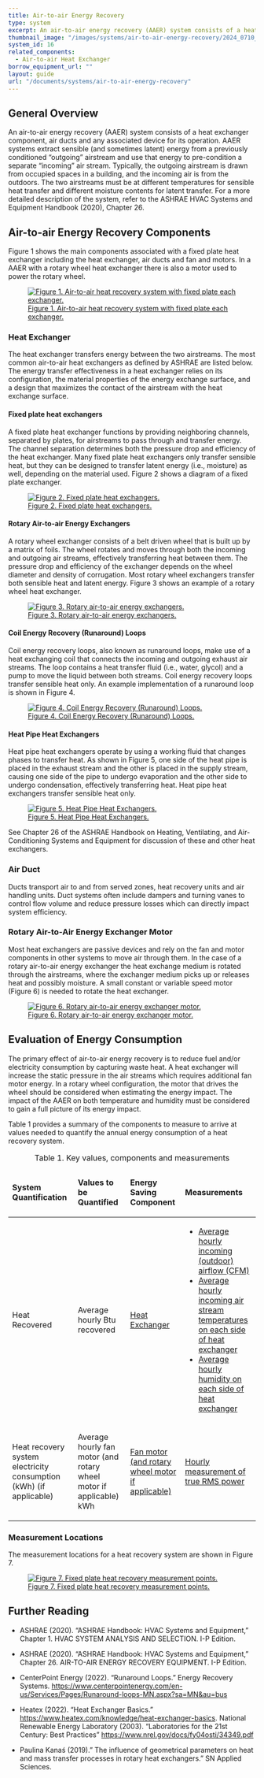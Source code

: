 ```yaml
---
title: Air-to-air Energy Recovery 
type: system
excerpt: An air-to-air energy recovery (AAER) system consists of a heat exchanger component, air ducts and any associated device for its operation.
thumbnail_image: "/images/systems/air-to-air-energy-recovery/2024_0710_AtA energy recovery system_thumbnail.jpg"
system_id: 16
related_components:
  - Air-to-air Heat Exchanger
borrow_equipment_url: ""
layout: guide
url: "/documents/systems/air-to-air-energy-recovery"
---
```


## General Overview 

An air-to-air energy recovery (AAER) system consists of a heat exchanger component, air ducts and any associated device for its operation. AAER systems extract sensible (and sometimes latent) energy from a previously conditioned “outgoing” airstream and use that energy to pre-condition a separate “incoming” air stream. Typically, the outgoing airstream is drawn from occupied spaces in a building, and the incoming air is from the outdoors.  The two airstreams must be at different temperatures for sensible heat transfer and different moisture contents for latent transfer. For a more detailed description of the system, refer to the ASHRAE HVAC Systems and Equipment Handbook (2020), Chapter 26.

## Air-to-air Energy Recovery Components

Figure 1 shows the main components associated with a fixed plate heat exchanger including the heat exchanger, air ducts and fan and motors. In a AAER with a rotary wheel heat exchanger there is also a motor used to power the rotary wheel.

<a href="/images/systems/air-to-air-energy-recovery/Air-to-air Recovery System Figure 1.png">
    <figure class="figure">
        <img src="/images/systems/air-to-air-energy-recovery/Air-to-air Recovery System Figure 1.png" class="figure-img img-fluid rounded" alt="Figure 1. Air-to-air heat recovery system with fixed plate each exchanger.">
        <figcaption class="figure-caption text-left">Figure 1. Air-to-air heat recovery system with fixed plate each exchanger.</figcaption>
    </figure>
</a>

### Heat Exchanger

The heat exchanger transfers energy between the two airstreams.  The most common air-to-air heat exchangers as defined by ASHRAE are listed below. The energy transfer effectiveness in a heat exchanger relies on its configuration, the material properties of the energy exchange surface, and a design that maximizes the contact of the airstream with the heat exchange surface. 

#### Fixed plate heat exchangers

A fixed plate heat exchanger functions by providing neighboring channels, separated by plates, for airstreams to pass through and transfer energy. The channel separation determines both the pressure drop and efficiency of the heat exchanger. Many fixed plate heat exchangers only transfer sensible heat, but they can be designed to transfer latent energy (i.e., moisture) as well, depending on the material used. Figure 2 shows a diagram of a fixed plate exchanger.

<a href="/images/systems/air-to-air-energy-recovery/Air-to-air Recovery System Figure 2.png">
    <figure class="figure">
        <img src="/images/systems/air-to-air-energy-recovery/Air-to-air Recovery System Figure 2.png" class="figure-img img-fluid rounded" alt="Figure 2. Fixed plate heat exchangers.">
        <figcaption class="figure-caption text-left">Figure 2. Fixed plate heat exchangers.</figcaption>
    </figure>
</a>

#### Rotary Air-to-air Energy Exchangers

A rotary wheel exchanger consists of a belt driven wheel that is built up by a matrix of foils. The wheel rotates and moves through both the incoming and outgoing air streams, effectively transferring heat between them. The pressure drop and efficiency of the exchanger depends on the wheel diameter and density of corrugation. Most rotary wheel exchangers transfer both sensible heat and latent energy. Figure 3 shows an example of a rotary wheel heat exchanger.

<a href="/images/systems/air-to-air-energy-recovery/Air-to-air Recovery System Figure 3.png">
    <figure class="figure">
        <img src="/images/systems/air-to-air-energy-recovery/Air-to-air Recovery System Figure 3.png" class="figure-img img-fluid rounded" alt="Figure 3. Rotary air-to-air energy exchangers.">
        <figcaption class="figure-caption text-left">Figure 3. Rotary air-to-air energy exchangers.</figcaption>
    </figure>
</a>

#### Coil Energy Recovery (Runaround) Loops

Coil energy recovery loops, also known as runaround loops, make use of a heat exchanging coil that connects the incoming and outgoing exhaust air streams. The loop contains a heat transfer fluid (i.e., water, glycol) and a pump to move the liquid between both streams. Coil energy recovery loops transfer sensible heat only. An example implementation of a runaround loop is shown in Figure 4.

<a href="/images/systems/air-to-air-energy-recovery/Air-to-air Recovery System Figure 4.png">
    <figure class="figure">
        <img src="/images/systems/air-to-air-energy-recovery/Air-to-air Recovery System Figure 4.png" class="figure-img img-fluid rounded" alt="Figure 4. Coil Energy Recovery (Runaround) Loops.">
        <figcaption class="figure-caption text-left">Figure 4. Coil Energy Recovery (Runaround) Loops.</figcaption>
    </figure>
</a>

#### Heat Pipe Heat Exchangers

Heat pipe heat exchangers operate by using a working fluid that changes phases to transfer heat. As shown in Figure 5, one side of the heat pipe is placed in the exhaust stream and the other is placed in the supply stream, causing one side of the pipe to undergo evaporation and the other side to undergo condensation, effectively transferring heat. Heat pipe heat exchangers transfer sensible heat only. 

<!-- Image below is temporary image for figure 5 -->
<a href="/images/systems/air-to-air-energy-recovery/Air-to-air Recovery System Figure 4.png">
    <figure class="figure">
        <img src="/images/systems/air-to-air-energy-recovery/Air-to-air Recovery System Figure 4.png" class="figure-img img-fluid rounded" alt="Figure 5. Heat Pipe Heat Exchangers.">
        <figcaption class="figure-caption text-left">Figure 5. Heat Pipe Heat Exchangers.</figcaption>
    </figure>
</a>

See Chapter 26 of the ASHRAE Handbook on Heating, Ventilating, and Air-Conditioning Systems and Equipment for discussion of these and other heat exchangers. 

### Air Duct 

Ducts transport air to and from served zones, heat recovery units and air handling units. Duct systems often include dampers and turning vanes to control flow volume and reduce pressure losses which can directly impact system efficiency. 

### Rotary Air-to-Air Energy Exchanger Motor 

Most heat exchangers are passive devices and rely on the fan and motor components in other systems to move air through them. In the case of a rotary air-to-air energy exchanger the heat exchange medium is rotated through the airstreams, where the exchanger medium picks up or releases heat and possibly moisture. A small constant or variable speed motor (Figure 6) is needed to rotate the heat exchanger.

<a href="/images/systems/air-to-air-energy-recovery/Air-to-air Recovery System Figure 6.png">
    <figure class="figure">
        <img src="/images/systems/air-to-air-energy-recovery/Air-to-air Recovery System Figure 6.png" class="figure-img img-fluid rounded" alt="Figure 6. Rotary air-to-air energy exchanger motor.">
        <figcaption class="figure-caption text-left">Figure 6. Rotary air-to-air energy exchanger motor.</figcaption>
    </figure>
</a>

## Evaluation of Energy Consumption

The primary effect of air-to-air energy recovery is to reduce fuel and/or electricity consumption by capturing waste heat. A heat exchanger will increase the static pressure in the air streams which requires additional fan motor energy. In a rotary wheel configuration, the motor that drives the wheel should be considered when estimating the energy impact. The impact of the AAER on both temperature and humidity must be considered to gain a full picture of its energy impact. 

Table 1 provides a summary of the components to measure to arrive at values needed to quantify the annual energy consumption of a heat recovery system.  

<table>
    <caption>Table 1. Key values, components and measurements</caption>
    <thead>
        <tr>
            <td>
                <p><strong>System Quantification</strong></p>
            </td>
            <td>
                <p><strong>Values to be Quantified</strong></p>
            </td>
            <td>
                <p><strong>Energy Saving Component</strong></p>
            </td>
            <td>
                <p><strong>Measurements</strong></p>
            </td>
        </tr>
    </thead>
    <tbody>
        <tr>
            <td>
                <p>Heat Recovered</p>
            </td>
            <td>
                <p>Average hourly Btu recovered</p>
            </td>
            <td>
                <p><a href="/documents/components/air-to-air-heat-exchanger">Heat Exchanger</a></p>
            </td>
            <td>
                <ul>
                    <li><a href=>Average hourly incoming (outdoor) airflow (CFM)</a></li> 
                    <li><a href="/documents/measurement-technique/system-air-temperature">Average hourly incoming air stream temperatures on each side of heat exchanger</a></li>
                    <li><a href="/documents/measurement-technique/relative-humidity">Average hourly humidity on each side of heat exchanger</a></li>
                </ul>
            </td>
        </tr>
        <tr>
            <td>
                <p>Heat recovery system electricity consumption (kWh) (if applicable)</p>
            </td>
            <td>
                <p>Average hourly fan motor (and rotary wheel motor if applicable) kWh</p>
            </td>
            <td>
                <p><a href="/documents/components/variable-speed-variable-volume-fan-and-motor">Fan motor (and rotary wheel motor if applicable)</a></p>
            </td>
            <td>
                <p><a href="/documents/measurement-technique/true-rms-power">Hourly measurement of true RMS power</a></p>
            </td>
        </tr>
    </tbody>
</table>

### Measurement Locations

The measurement locations for a heat recovery system are shown in Figure 7. 

<a href="/images/systems/air-to-air-energy-recovery/Air-to-air Recovery System Figure 7.png">
    <figure class="figure">
        <img src="/images/systems/air-to-air-energy-recovery/Air-to-air Recovery System Figure 7.png" class="figure-img img-fluid rounded" alt="Figure 7. Fixed plate heat recovery measurement points.">
        <figcaption class="figure-caption text-left">Figure 7. Fixed plate heat recovery measurement points.</figcaption>
    </figure>
</a>

## Further Reading 

- ASHRAE (2020). “ASHRAE Handbook: HVAC Systems and Equipment,” Chapter 1. HVAC SYSTEM ANALYSIS AND SELECTION. I-P Edition.  

- ASHRAE (2020). “ASHRAE Handbook: HVAC Systems and Equipment,” Chapter 26. AIR-TO-AIR ENERGY RECOVERY EQUIPMENT. I-P Edition.  

- CenterPoint Energy (2022). “Runaround Loops.” Energy Recovery Systems. https://www.centerpointenergy.com/en-us/Services/Pages/Runaround-loops-MN.aspx?sa=MN&au=bus 

- Heatex (2022). “Heat Exchanger Basics.” https://www.heatex.com/knowledge/heat-exchanger-basics. 
National Renewable Energy Laboratory (2003). “Laboratories for the 21st Century: Best Practices” https://www.nrel.gov/docs/fy04osti/34349.pdf 

- Paulina Kanaś (2019).” The influence of geometrical parameters on heat and mass transfer processes in rotary heat exchangers.” SN Applied Sciences. 
